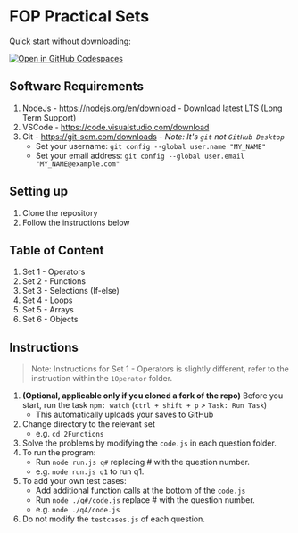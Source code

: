 # FOP Practical Sets

Quick start without downloading:

[![Open in GitHub Codespaces](https://github.com/codespaces/badge.svg)](https://codespaces.new/SP-DIT/ST0523-FOP-practicals)

## Software Requirements

1. NodeJs - https://nodejs.org/en/download - Download latest LTS (Long Term Support)
2. VSCode - https://code.visualstudio.com/download
3. Git - https://git-scm.com/downloads - _Note: It's `git` not `GitHub Desktop`_
    - Set your username: `git config --global user.name "MY_NAME"`
    - Set your email address: `git config --global user.email "MY_NAME@example.com"`

## Setting up

1. Clone the repository
2. Follow the instructions below

## Table of Content

1. Set 1 - Operators
2. Set 2 - Functions
3. Set 3 - Selections (If-else)
4. Set 4 - Loops
5. Set 5 - Arrays
6. Set 6 - Objects

## Instructions

> Note: Instructions for Set 1 - Operators is slightly different, refer to the instruction within the `1Operator` folder.

1. **(Optional, applicable only if you cloned a fork of the repo)** Before you start, run the task `npm: watch` (`ctrl + shift + p` > `Task: Run Task`)
    - This automatically uploads your saves to GitHub
2. Change directory to the relevant set
    - e.g. `cd 2Functions`
3. Solve the problems by modifying the `code.js` in each question folder.
4. To run the program:
    - Run `node run.js q#` replacing # with the question number.
    - e.g. `node run.js q1` to run q1.
5. To add your own test cases:
    - Add additional function calls at the bottom of the `code.js`
    - Run `node ./q#/code.js` replace # with the question number.
    - e.g. `node ./q4/code.js`
6. Do not modify the `testcases.js` of each question.
